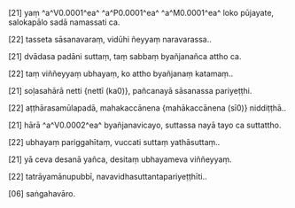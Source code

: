 [21] yaṃ ^a^V0.0001^ea^ ^a^P0.0001^ea^ ^a^M0.0001^ea^ loko pūjayate,  salokapālo sadā namassati ca.

[22] tasseta sāsanavaraṃ, vidūhi ñeyyaṃ naravarassa..

[21] dvādasa padāni suttaṃ, taṃ sabbaṃ byañjanañca attho ca.

[22] taṃ viññeyyaṃ ubhayaṃ, ko attho byañjanaṃ katamaṃ..

[21] soḷasahārā netti {nettī (ka0)}, pañcanayā sāsanassa pariyeṭṭhi.

[22] aṭṭhārasamūlapadā, mahakaccānena {mahākaccānena (sī0)} niddiṭṭhā..

[21] hārā ^a^V0.0002^ea^ byañjanavicayo, suttassa nayā tayo ca suttattho.

[22] ubhayaṃ pariggahītaṃ, vuccati suttaṃ yathāsuttaṃ..

[21] yā ceva desanā yañca, desitaṃ ubhayameva viññeyyaṃ.

[22] tatrāyamānupubbī, navavidhasuttantapariyeṭṭhīti..

[06] saṅgahavāro.